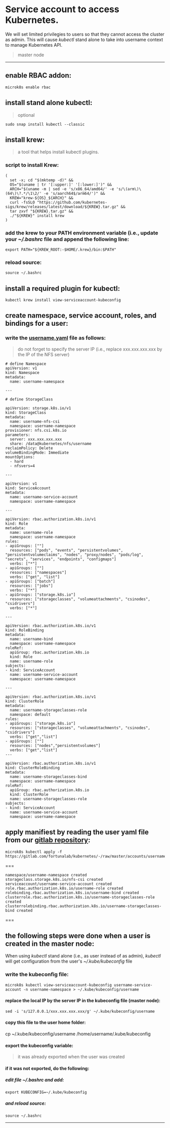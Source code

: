 # Service account to access Kubernetes.
We will set limited privilegies to users so that they cannot access the cluster as admin. This will cause *kubectl* stand alone to take into username context to manage Kubernetes API.
> master node
---

## enable RBAC addon:
```
microk8s enable rbac
```

## install stand alone kubectl:
> optional

```
sudo snap install kubectl --classic
```

## install krew:
> a tool that helps install kubectl plugins.

### script to install Krew:

```
(
  set -x; cd "$(mktemp -d)" &&
  OS="$(uname | tr '[:upper:]' '[:lower:]')" &&
  ARCH="$(uname -m | sed -e 's/x86_64/amd64/' -e 's/\(arm\)\(64\)\?.*/\1\2/' -e 's/aarch64$/arm64/')" &&
  KREW="krew-${OS}_${ARCH}" &&
  curl -fsSLO "https://github.com/kubernetes-sigs/krew/releases/latest/download/${KREW}.tar.gz" &&
  tar zxvf "${KREW}.tar.gz" &&
  ./"${KREW}" install krew
)
```

### add the krew to your PATH environment variable (i.e., update your *~/.bashrc* file and append the following line:

```
export PATH="${KREW_ROOT:-$HOME/.krew}/bin:$PATH"
```

### reload source:

```
source ~/.bashrc
```

## install a required plugin for kubectl:

```
kubectl krew install view-serviceaccount-kubeconfig
```

## create namespace, service account, roles, and bindings for a user:

### write the [username.yaml](https://gitlab.com/fortunalab/kubernetes/-/raw/master/accounts/username.yaml) file as follows:
> do not forget to specify the server IP (i.e., replace xxx.xxx.xxx.xxx by the IP of the NFS server)

```
# define Namespace
apiVersion: v1
kind: Namespace
metadata:
  name: username-namespace

---

# define StorageClass

apiVersion: storage.k8s.io/v1
kind: StorageClass
metadata:
  name: username-nfs-csi
  namespace: username-namespace
provisioner: nfs.csi.k8s.io
parameters:
  server: xxx.xxx.xxx.xxx
  share: /data@kubernetes/nfs/username 
reclaimPolicy: Delete
volumeBindingMode: Immediate
mountOptions:
  - hard
  - nfsvers=4

---

apiVersion: v1
kind: ServiceAccount
metadata:
  name: username-service-account
  namespace: username-namespace

---

apiVersion: rbac.authorization.k8s.io/v1
kind: Role
metadata:
  name: username-role
  namespace: username-namespace
rules:
- apiGroups: [""]
  resources: ["pods", "events", "persistentvolumes", "persistentvolumeclaims", "nodes", "proxy/nodes", "pods/log", "secrets", "services", "endpoints", "configmaps"]
  verbs: ["*"]
- apiGroups: [""]
  resources: ["namespaces"]
  verbs: ["get", "list"]
- apiGroups: ["batch"]
  resources: ["jobs"]
  verbs: ["*"]
- apiGroups: ["storage.k8s.io"]
  resources: ["storageclasses", "volumeattachments", "csinodes", "csidrivers"]
  verbs: ["*"]

---

apiVersion: rbac.authorization.k8s.io/v1
kind: RoleBinding
metadata:
  name: username-bind
  namespace: username-namespace
roleRef:
  apiGroup: rbac.authorization.k8s.io
  kind: Role
  name: username-role
subjects:
- kind: ServiceAccount
  name: username-service-account
  namespace: username-namespace
  
---

apiVersion: rbac.authorization.k8s.io/v1
kind: ClusterRole
metadata:
  name: username-storageclasses-role
  namespace: default
rules:
- apiGroups: ["storage.k8s.io"]
  resources: ["storageclasses", "volumeattachments", "csinodes", "csidrivers"]
  verbs: ["get","list"]
- apiGroups: [""]
  resources: ["nodes","persistentvolumes"]
  verbs: ["get","list"]
---

apiVersion: rbac.authorization.k8s.io/v1
kind: ClusterRoleBinding
metadata:
  name: username-storageclasses-bind
  namespace: username-namespace
roleRef:
  apiGroup: rbac.authorization.k8s.io
  kind: ClusterRole
  name: username-storageclasses-role
subjects:
- kind: ServiceAccount
  name: username-service-account
  namespace: username-namespace
```

## apply manifiest by reading the user yaml file from our [gitlab repository](https://gitlab.com/fortunalab/kubernetes/-/tree/master/accounts):

```
microk8s kubectl apply -f https://gitlab.com/fortunalab/kubernetes/-/raw/master/accounts/username.yaml
```

===
```
namespace/username-namespace created
storageclass.storage.k8s.io/nfs-csi created
serviceaccount/username-service-account created
role.rbac.authorization.k8s.io/username-role created
rolebinding.rbac.authorization.k8s.io/username-bind created
clusterrole.rbac.authorization.k8s.io/username-storageclasses-role created
clusterrolebinding.rbac.authorization.k8s.io/username-storageclasses-bind created
```
===

## the following steps were done when a user is created in the master node:

When using *kubectl* stand alone (i.e., as user instead of as admin), *kubectl* will get configuration from the user's *~/.kube/kubeconfig* file

### write the kubeconfig file:

```
microk8s kubectl view-serviceaccount-kubeconfig username-service-account -n username-namespace > ~/.kube/kubeconfig/username
```

#### replace the local IP by the server IP in the kubeconfig file (master node):

```
sed -i 's/127.0.0.1/xxx.xxx.xxx.xxx/g' ~/.kube/kubeconfig/username
```

#### copy this file to the user home folder:

cp ~/.kube/kubeconfig/username /home/username/.kube/kubeconfig

#### export the kubeconfig variable:
> it was already exported when the user was created

#### if it was not exported, do the following:

##### edit file *~/.bashrc* and add:

```
export KUBECONFIG=~/.kube/kubeconfig
```

##### and reload source:

```
source ~/.bashrc
```
---



